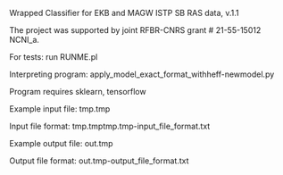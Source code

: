 Wrapped Classifier for EKB and MAGW ISTP SB RAS data, v.1.1


The project was supported by joint RFBR-CNRS grant # 21-55-15012 NCNI_a.

For tests: run RUNME.pl

Interpreting program: apply_model_exact_format_withheff-newmodel.py

Program requires sklearn, tensorflow

Example input file: tmp.tmp

Input file format: tmp.tmptmp.tmp-input_file_format.txt

Example output file: out.tmp

Output file format: out.tmp-output_file_format.txt


